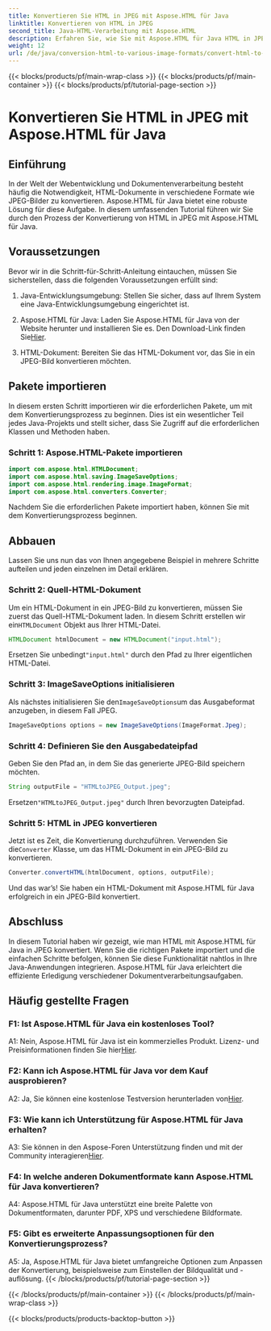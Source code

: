 ```yaml
---
title: Konvertieren Sie HTML in JPEG mit Aspose.HTML für Java
linktitle: Konvertieren von HTML in JPEG
second_title: Java-HTML-Verarbeitung mit Aspose.HTML
description: Erfahren Sie, wie Sie mit Aspose.HTML für Java HTML in JPEG konvertieren. Schritt-für-Schritt-Anleitung für die nahtlose Dokumentenverarbeitung.
weight: 12
url: /de/java/conversion-html-to-various-image-formats/convert-html-to-jpeg/
---
```


{{< blocks/products/pf/main-wrap-class >}}
{{< blocks/products/pf/main-container >}}
{{< blocks/products/pf/tutorial-page-section >}}

# Konvertieren Sie HTML in JPEG mit Aspose.HTML für Java

## Einführung

In der Welt der Webentwicklung und Dokumentenverarbeitung besteht häufig die Notwendigkeit, HTML-Dokumente in verschiedene Formate wie JPEG-Bilder zu konvertieren. Aspose.HTML für Java bietet eine robuste Lösung für diese Aufgabe. In diesem umfassenden Tutorial führen wir Sie durch den Prozess der Konvertierung von HTML in JPEG mit Aspose.HTML für Java. 

## Voraussetzungen

Bevor wir in die Schritt-für-Schritt-Anleitung eintauchen, müssen Sie sicherstellen, dass die folgenden Voraussetzungen erfüllt sind:

1. Java-Entwicklungsumgebung: Stellen Sie sicher, dass auf Ihrem System eine Java-Entwicklungsumgebung eingerichtet ist.

2.  Aspose.HTML für Java: Laden Sie Aspose.HTML für Java von der Website herunter und installieren Sie es. Den Download-Link finden Sie[Hier](https://releases.aspose.com/html/java/).

3. HTML-Dokument: Bereiten Sie das HTML-Dokument vor, das Sie in ein JPEG-Bild konvertieren möchten.

## Pakete importieren

In diesem ersten Schritt importieren wir die erforderlichen Pakete, um mit dem Konvertierungsprozess zu beginnen. Dies ist ein wesentlicher Teil jedes Java-Projekts und stellt sicher, dass Sie Zugriff auf die erforderlichen Klassen und Methoden haben.

### Schritt 1: Aspose.HTML-Pakete importieren

```java
import com.aspose.html.HTMLDocument;
import com.aspose.html.saving.ImageSaveOptions;
import com.aspose.html.rendering.image.ImageFormat;
import com.aspose.html.converters.Converter;
```

Nachdem Sie die erforderlichen Pakete importiert haben, können Sie mit dem Konvertierungsprozess beginnen.

## Abbauen

Lassen Sie uns nun das von Ihnen angegebene Beispiel in mehrere Schritte aufteilen und jeden einzelnen im Detail erklären.

### Schritt 2: Quell-HTML-Dokument

 Um ein HTML-Dokument in ein JPEG-Bild zu konvertieren, müssen Sie zuerst das Quell-HTML-Dokument laden. In diesem Schritt erstellen wir ein`HTMLDocument` Objekt aus Ihrer HTML-Datei.

```java
HTMLDocument htmlDocument = new HTMLDocument("input.html");
```

 Ersetzen Sie unbedingt`"input.html"` durch den Pfad zu Ihrer eigentlichen HTML-Datei.

### Schritt 3: ImageSaveOptions initialisieren

 Als nächstes initialisieren Sie den`ImageSaveOptions`um das Ausgabeformat anzugeben, in diesem Fall JPEG.

```java
ImageSaveOptions options = new ImageSaveOptions(ImageFormat.Jpeg);
```

### Schritt 4: Definieren Sie den Ausgabedateipfad

Geben Sie den Pfad an, in dem Sie das generierte JPEG-Bild speichern möchten.

```java
String outputFile = "HTMLtoJPEG_Output.jpeg";
```

 Ersetzen`"HTMLtoJPEG_Output.jpeg"` durch Ihren bevorzugten Dateipfad.

### Schritt 5: HTML in JPEG konvertieren

 Jetzt ist es Zeit, die Konvertierung durchzuführen. Verwenden Sie die`Converter` Klasse, um das HTML-Dokument in ein JPEG-Bild zu konvertieren.

```java
Converter.convertHTML(htmlDocument, options, outputFile);
```

Und das war’s! Sie haben ein HTML-Dokument mit Aspose.HTML für Java erfolgreich in ein JPEG-Bild konvertiert.

## Abschluss

In diesem Tutorial haben wir gezeigt, wie man HTML mit Aspose.HTML für Java in JPEG konvertiert. Wenn Sie die richtigen Pakete importiert und die einfachen Schritte befolgen, können Sie diese Funktionalität nahtlos in Ihre Java-Anwendungen integrieren. Aspose.HTML für Java erleichtert die effiziente Erledigung verschiedener Dokumentverarbeitungsaufgaben.

## Häufig gestellte Fragen

### F1: Ist Aspose.HTML für Java ein kostenloses Tool?

 A1: Nein, Aspose.HTML für Java ist ein kommerzielles Produkt. Lizenz- und Preisinformationen finden Sie hier[Hier](https://purchase.aspose.com/buy).

### F2: Kann ich Aspose.HTML für Java vor dem Kauf ausprobieren?

 A2: Ja, Sie können eine kostenlose Testversion herunterladen von[Hier](https://releases.aspose.com/html/java).

### F3: Wie kann ich Unterstützung für Aspose.HTML für Java erhalten?

A3: Sie können in den Aspose-Foren Unterstützung finden und mit der Community interagieren[Hier](https://forum.aspose.com/).

### F4: In welche anderen Dokumentformate kann Aspose.HTML für Java konvertieren?

A4: Aspose.HTML für Java unterstützt eine breite Palette von Dokumentformaten, darunter PDF, XPS und verschiedene Bildformate.

### F5: Gibt es erweiterte Anpassungsoptionen für den Konvertierungsprozess?

A5: Ja, Aspose.HTML für Java bietet umfangreiche Optionen zum Anpassen der Konvertierung, beispielsweise zum Einstellen der Bildqualität und -auflösung.
{{< /blocks/products/pf/tutorial-page-section >}}

{{< /blocks/products/pf/main-container >}}
{{< /blocks/products/pf/main-wrap-class >}}

{{< blocks/products/products-backtop-button >}}
